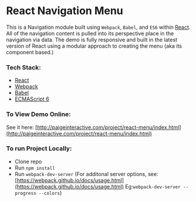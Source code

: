 # React Navigation Menu
This is a Navigation module built using `Webpack`, `Babel`, and `ES6` within [React](https://facebook.github.io/react/). All of the navigation content is pulled into its perspective place in the navigation via data. The demo is fully responsive and built in the latest version of React using a modular approach to creating the menu (aka its component based.)

### Tech Stack:
* [React](https://facebook.github.io/react/)
* [Webpack](https://webpack.github.io/)
* [Babel](https://babeljs.io/)
* [ECMAScript 6](http://es6-features.org/#Constants)

### To View Demo Online:
See it here: [http://paigeinteractive.com/project/react-menu/index.html](http://paigeinteractive.com/project/react-menu/index.html)

### To run Project Locally:
* Clone repo
* Run ```npm install```
* Run ```webpack-dev-server``` (For additonal server options, see: [https://webpack.github.io/docs/usage.html](https://webpack.github.io/docs/usage.html) Eg:```webpack-dev-server --progress --colors```)
